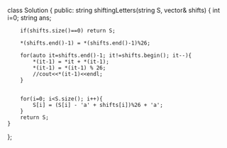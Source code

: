 class Solution {
public:
    string shiftingLetters(string S, vector<int>& shifts) {
        int i=0;
        string ans;
        
        if(shifts.size()==0) return S;
        
        *(shifts.end()-1) = *(shifts.end()-1)%26;
        
        for(auto it=shifts.end()-1; it!=shifts.begin(); it--){
            *(it-1) = *it + *(it-1);
            *(it-1) = *(it-1) % 26;
            //cout<<*(it-1)<<endl;
        }
        
        
        for(i=0; i<S.size(); i++){
            S[i] = (S[i] - 'a' + shifts[i])%26 + 'a';
        }
        return S;
    }
};
